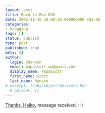 ```yaml
---
layout: post
title: Born to Run DVD
date: 2005-11-16 10:00:48.000000000 +01:00
categories:
- blogging
tags: []
status: publish
type: post
published: true
meta: {}
author:
  login: shanson
  email: papascott-wp@gmail.com
  display_name: PapaScott
  first_name: Scott
  last_name: Hanson
# excerpt: !ruby/object:Hpricot::Doc
  # options: {}
---
```

<p><a href="http://www.hebig.org/blogs/archives/main/002084.php" title="Born to Run :: hebig.org/blog">Thanks, Haiko</a>, message received. :-)</p>
